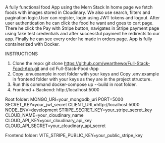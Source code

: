 A fully functional food App using the Mern Stack In home page we fetch foods with images stored in Cloudinary. We also use search, filters and pagination logic.User can register, login using JWT tokens and logout.  After user authentication he can click the food he want and goes to cart page. There he click the Pay with Stripe button, navigates in Stripe payment page using fake test credentials and after successful payment he redirects to our app. Finally he can see every order he made in orders page. App is fully containerized with Docker.

INSTRUCTIONS 
1. Clone the repo:
 git clone https://github.com/wearthewo/Full-Stack-Food-App.git and
 cd Full-Stack-Food-App
2. Copy .env.example in root folder with your keys and Copy .env.example in frontend folder with your keys as they are in the project structure.
3. Run this command docker-compose up --build in root folder.
4. Frontend + Backend: http://localhost:5000

Root folder:
MONGO_URI=your_mongodb_uri
PORT=5000
SECRET_KEY=your_jwt_secret
CLIENT_URL=http://localhost:5000
NODE_ENV=development
STRIPE_SECRET_KEY=your_stripe_secret_key
CLOUD_NAME=your_cloudinary_name
CLOUD_API_KEY=your_cloudinary_api_key
CLOUD_API_SECRET=your_cloudinary_api_secret 

Frontend folder: 
VITE_STRIPE_PUBLIC_KEY=your_public_stripe_key
